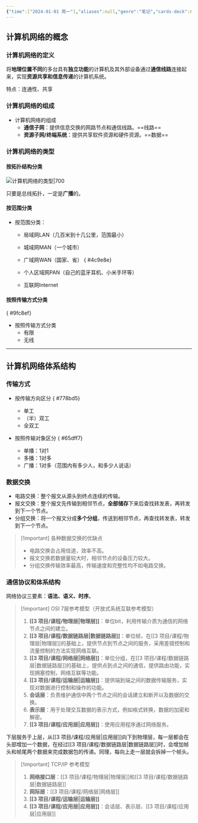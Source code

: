 ```yaml
---
{"time":["2024-01-01 周一"],"aliases":null,"genre":"笔记","cards-deck":null,"tags":["课程/专业必修课"],"key":"期末复习","dg-publish":true,"permalink":"/3 项目/课程/计算机网络概述/","dgPassFrontmatter":true,"noteIcon":"","created":"2024-01-01T20:41:14.360+08:00","updated":"2024-01-06T01:52:12.000+08:00"}
---
```


## 计算机网络的概念

### 计算机网络的定义

将**地理位置不同**的多台具有**独立功能**的计算机及其外部设备通过**通信线路**连接起来，实现**资源共享和信息传递**的计算机系统。

特点：连通性、共享

### 计算机网络的组成

- 计算机网络的组成
	- **通信子网**：提供信息交换的网路节点和通信线路。==线路==
	- **资源子网/终端系统**：提供共享软件资源和硬件资源。==数据==

### 计算机网络的类型

#### 按拓扑结构分类

![计算机网络的类型|700](https://yuluoxianduan-1315229309.cos.ap-shanghai.myqcloud.com/E:/obsidian/202401012057915.jpg)

只要是总线拓扑，一定是**广播**的。
#### 按范围分类

- 按范围分类：
	- 局域网LAN（几百米到十几公里，范围最小）
	- 城域网MAN（一个城市）
	- 广域网WAN（国家、省）
{ #4c9e8e}

	- 个人区域网PAN（自己的蓝牙耳机、小米手环等）
	- 互联网Internet

#### 按照传输方式分类
{ #9fc8ef}


- 按照传输方式分类
	- 有限
	- 无线

---

## 计算机网络体系结构

### 传输方式

- 按传输方向区分
{ #778bd5}

	- 单工
	- （半）双工
	- 全双工
- 按照传输对象区分
{ #65dff7}

	- 单播：1对1
	- 多播：1对多
	- 广播：1对多（范围内有多少人，和多少人说话）

### 数据交换

- 电路交换：整个报文从源头到终点连续的传输。
- 报文交换：整个报文先传输到相邻节点，**全部储存**下来后查找转发表，再转发到下一个节点。
- 分组交换：将一个报文分成**多个分组**，传送到相邻节点，再查找转发表，转发到下一个节点。

>[!important] 各种数据交换的优缺点
>- 电路交换会占用信道，效率不高。
>- 报文交换若数据量较大时，相邻节点的设备压力较大。
>- 分组交换传输效率最高，传输速度和完整性均不如电路交换。

### 通信协议和体系结构

网络协议三要素：**语法、语义、时序**。

> [!important] OSI 7层参考模型（开放式系统互联参考模型）
> 1. **[[3 项目/课程/物理层\|物理层]]**：单位bit，利用传输介质为通信的网络节点之间的建立。
> 2. **[[3 项目/课程/数据链路层\|数据链路层]]**：单位帧，在[[3 项目/课程/物理层\|物理层]]的基础上，提供节点到节点之间的服务，采用差错控制和流量控制的方法实现网络互联。
> 3. **[[3 项目/课程/网络层\|网络层]]**：单位分组，在[[3 项目/课程/数据链路层\|数据链路层]]的基础上，提供点到点之间的通信，提供路由功能，实现拥塞控制，网络互联等功能。
> 4. **[[3 项目/课程/运输层\|运输层]]**：提供端到端之间的数据传输服务，实现对数据进行控制和操作的功能。
> 5. **会话层**：负责维护通信中两个节点之间的会话建立和断开以及数据的交换。
> 6. **表示层**：用于处理交互数据的表示方式，例如格式转换，数据的加密和解密。
> 7. **[[3 项目/课程/应用层\|应用层]]**：使用应用程序通过网络服务。

下层服务于上层，从[[3 项目/课程/应用层\|应用层]]向下到物理层，每一层都会在头部增加一个数据，在经过[[3 项目/课程/数据链路层\|数据链路层]]时，会增加帧头和帧尾两个数据来完成数据包的传递。同理，每向上走一层就会拆掉一个帧头。

> [!important] TCP/IP 参考模型
> 1. **网络接口层**：[[3 项目/课程/物理层\|物理层]]和[[3 项目/课程/数据链路层\|数据链路层]]
> 2. **网际层**：[[3 项目/课程/网络层\|网络层]]
> 3. **[[3 项目/课程/运输层\|运输层]]**
> 4. **[[3 项目/课程/应用层\|应用层]]**：会话层、表示层、[[3 项目/课程/应用层\|应用层]]


